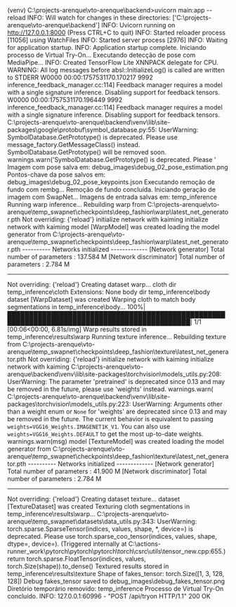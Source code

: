 (venv) C:\projects-arenque\vto-arenque\backend>uvicorn main:app --reload
INFO: Will watch for changes in these directories: ['C:\\projects-arenque\\vto-arenque\\backend']
INFO: Uvicorn running on http://127.0.0.1:8000 (Press CTRL+C to quit)
INFO: Started reloader process [11056] using WatchFiles
INFO: Started server process [2976]
INFO: Waiting for application startup.
INFO: Application startup complete.
Iniciando processo de Virtual Try-On...
Executando detecção de pose com MediaPipe...
INFO: Created TensorFlow Lite XNNPACK delegate for CPU.
WARNING: All log messages before absl::InitializeLog() is called are written to STDERR
W0000 00:00:1757531170.170217 9992 inference_feedback_manager.cc:114] Feedback manager requires a model with a single signature inference. Disabling support for feedback tensors.
W0000 00:00:1757531170.196449 9992 inference_feedback_manager.cc:114] Feedback manager requires a model with a single signature inference. Disabling support for feedback tensors.
C:\projects-arenque\vto-arenque\backend\venv\lib\site-packages\google\protobuf\symbol_database.py:55: UserWarning: SymbolDatabase.GetPrototype() is deprecated. Please use message_factory.GetMessageClass() instead. SymbolDatabase.GetPrototype() will be removed soon.
warnings.warn('SymbolDatabase.GetPrototype() is deprecated. Please '
Imagem com pose salva em: debug_images\debug_02_pose_estimation.png
Pontos-chave da pose salvos em: debug_images\debug_02_pose_keypoints.json
Executando remoção de fundo com rembg...
Remoção de fundo concluída.
Iniciando geração de imagem com SwapNet...
Imagens de entrada salvas em: temp_inference
Running warp inference...
Rebuilding warp from C:\projects-arenque\vto-arenque\temp_swapnet\checkpoints\deep_fashion\warp\latest_net_generator.pth
Not overriding: {'reload'}
initialize network with kaiming
initialize network with kaiming
model [WarpModel] was created
loading the model generator from C:\projects-arenque\vto-arenque\temp_swapnet\checkpoints\deep_fashion\warp\latest_net_generator.pth
---------- Networks initialized -------------
[Network generator] Total number of parameters : 137.584 M
[Network discriminator] Total number of parameters : 2.784 M

---

Not overriding: {'reload'}
Creating dataset warp... cloth dir temp_inference\cloth
Extensions: None
body dir temp_inference\body
dataset [WarpDataset] was created
Warping cloth to match body segmentations in temp_inference\body...
100%|████████████████████████████████████████████████████████████████████████████████████████████| 1/1 [00:06<00:00, 6.81s/img]
Warp results stored in temp_inference\results\warp
Running texture inference...
Rebuilding texture from C:\projects-arenque\vto-arenque\temp_swapnet\checkpoints\deep_fashion\texture\latest_net_generator.pth
Not overriding: {'reload'}
initialize network with kaiming
initialize network with kaiming
C:\projects-arenque\vto-arenque\backend\venv\lib\site-packages\torchvision\models_utils.py:208: UserWarning: The parameter 'pretrained' is deprecated since 0.13 and may be removed in the future, please use 'weights' instead.
warnings.warn(
C:\projects-arenque\vto-arenque\backend\venv\lib\site-packages\torchvision\models_utils.py:223: UserWarning: Arguments other than a weight enum or `None` for 'weights' are deprecated since 0.13 and may be removed in the future. The current behavior is equivalent to passing `weights=VGG16_Weights.IMAGENET1K_V1`. You can also use `weights=VGG16_Weights.DEFAULT` to get the most up-to-date weights.
warnings.warn(msg)
model [TextureModel] was created
loading the model generator from C:\projects-arenque\vto-arenque\temp_swapnet\checkpoints\deep_fashion\texture\latest_net_generator.pth
---------- Networks initialized -------------
[Network generator] Total number of parameters : 41.900 M
[Network discriminator] Total number of parameters : 2.784 M

---

Not overriding: {'reload'}
Creating dataset texture... dataset [TextureDataset] was created
Texturing cloth segmentations in temp_inference\results\warp...
C:\projects-arenque\vto-arenque\temp_swapnet\datasets\data_utils.py:343: UserWarning: torch.sparse.SparseTensor(indices, values,
shape, \*, device=) is deprecated. Please use torch.sparse_coo_tensor(indices, values, shape, dtype=, device=). (Triggered internally at C:\actions-runner_work\pytorch\pytorch\pytorch\torch\csrc\utils\tensor_new.cpp:655.)
return torch.sparse.FloatTensor(indices, values, torch.Size(shape)).to_dense()
Textured results stored in temp_inference\results\texture
Shape of fakes_tensor: torch.Size([1, 3, 128, 128])
Debug fakes_tensor saved to debug_images\debug_fakes_tensor.png
Diretório temporário removido: temp_inference
Processo de Virtual Try-On concluído.
INFO: 127.0.0.1:60996 - "POST /api/tryon HTTP/1.1" 200 OK
